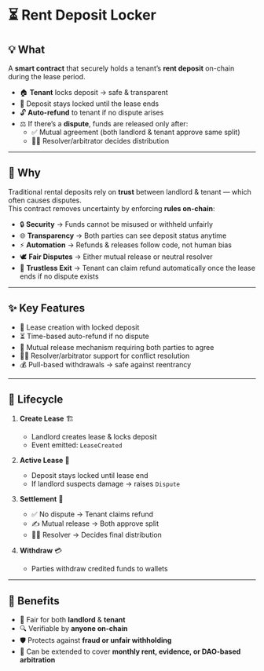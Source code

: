 # ⏳ Rent Deposit Locker

## 💡 What

A **smart contract** that securely holds a tenant’s **rent deposit** on-chain during the lease period.

- 🏠 **Tenant** locks deposit → safe & transparent  
- 📅 Deposit stays locked until the lease ends
- 🔓 **Auto-refund** to tenant if no dispute arises
- ⚖️ If there’s a **dispute**, funds are released only after:
  - ✅ Mutual agreement (both landlord & tenant approve same split) 
  - 👨‍⚖️ Resolver/arbitrator decides distribution 

---

## 🤔 Why

Traditional rental deposits rely on **trust** between landlord & tenant — which often causes disputes.  
This contract removes uncertainty by enforcing **rules on-chain**:

- 🔒 **Security** → Funds cannot be misused or withheld unfairly
- 🌐 **Transparency** → Both parties can see deposit status anytime
- ⚡ **Automation** → Refunds & releases follow code, not human bias
- 🕊️ **Fair Disputes** → Either mutual release or neutral resolver
- 🚪 **Trustless Exit** → Tenant can claim refund automatically once the lease ends if no dispute exists

---

## ✨ Key Features

- 📜 Lease creation with locked deposit
- ⏳ Time-based auto-refund if no dispute
- 🧾 Mutual release mechanism requiring both parties to agree
- 👨‍⚖️ Resolver/arbitrator support for conflict resolution
- 💰 Pull-based withdrawals → safe against reentrancy

---

## 🔄 Lifecycle

1. **Create Lease** 🏗️

   - Landlord creates lease & locks deposit
   - Event emitted: `LeaseCreated`

2. **Active Lease** 📅

   - Deposit stays locked until lease end
   - If landlord suspects damage → raises `Dispute`

3. **Settlement** 🤝

   - ✅ No dispute → Tenant claims refund
   - ✍️ Mutual release → Both approve split
   - 👨‍⚖️ Resolver → Decides final distribution

4. **Withdraw** 💳
   - Parties withdraw credited funds to wallets

---

## 🚀 Benefits

- 🏡 Fair for both **landlord** & **tenant**
- 🔍 Verifiable by **anyone on-chain**
- 🛡️ Protects against **fraud or unfair withholding**
- 🌱 Can be extended to cover **monthly rent, evidence, or DAO-based arbitration**

